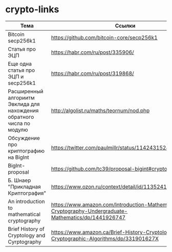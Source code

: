 # crypto-links

| Тема                          | Ссылки                                                            |
| ----------------------------- | ----------------------------------------------------------------- |
| Bitcoin secp256k1             | https://github.com/bitcoin-core/secp256k1                         |
| Статья про ЭЦП                | https://habr.com/ru/post/335906/                                  |
| Еще одна статья про ЭЦП и secp256k1 | https://habr.com/ru/post/319868/                            |
| Расширенный алгориитм Эвклида для нахождения обратного числа по модулю| http://algolist.ru/maths/teornum/nod.php |
| Обсуждение про криптографию на BigInt   | https://twitter.com/paulmillr/status/1142431524521947136                      |
| BigInt-proposal              | https://github.com/tc39/proposal-bigint#cryptography                   |
| Б. Шнаер "Прикладная Криптография"                | https://www.ozon.ru/context/detail/id/1135241/  |
| An introduction to mathematical cryptography     | https://www.amazon.com/Introduction-Mathematical-Cryptography-Undergraduate-Mathematics/dp/1441926747   |
| Brief History of Cryptology and Cyrptography                   | https://www.amazon.ca/Brief-History-Cryptology-Cryptographic-Algorithms/dp/331901627X                    |
